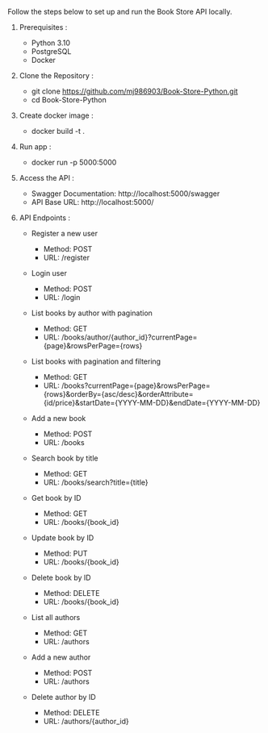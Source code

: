 Follow the steps below to set up and run the Book Store API locally.

1. Prerequisites :
    * Python 3.10
    * PostgreSQL
    * Docker

2. Clone the Repository :
    * git clone https://github.com/mj986903/Book-Store-Python.git
    * cd Book-Store-Python

3. Create docker image :
    * docker build -t <image-name> .

4. Run app :
    * docker run -p 5000:5000 <image-name>

5. Access the API :
    * Swagger Documentation: http://localhost:5000/swagger
    * API Base URL: http://localhost:5000/

6. API Endpoints :

    * Register a new user  
        * Method: POST  
        * URL: /register  

    * Login user  
        * Method: POST  
        * URL: /login  

    * List books by author with pagination 
        * Method: GET  
        * URL: /books/author/{author_id}?currentPage={page}&rowsPerPage={rows} 

    * List books with pagination and filtering 
        * Method: GET  
        * URL: /books?currentPage={page}&rowsPerPage={rows}&orderBy={asc/desc}&orderAttribute={id/price}&startDate={YYYY-MM-DD}&endDate={YYYY-MM-DD}  

    * Add a new book  
        * Method: POST  
        * URL: /books  

    * Search book by title
        * Method: GET  
        * URL: /books/search?title={title}  

    * Get book by ID  
        * Method: GET  
        * URL: /books/{book_id}  

    * Update book by ID  
        * Method: PUT  
        * URL: /books/{book_id}  

    * Delete book by ID 
        * Method: DELETE  
        * URL: /books/{book_id}  

    * List all authors 
        * Method: GET  
        * URL: /authors  

    * Add a new author  
        * Method: POST  
        * URL: /authors  

    * Delete author by ID  
        * Method: DELETE  
        * URL: /authors/{author_id}  

